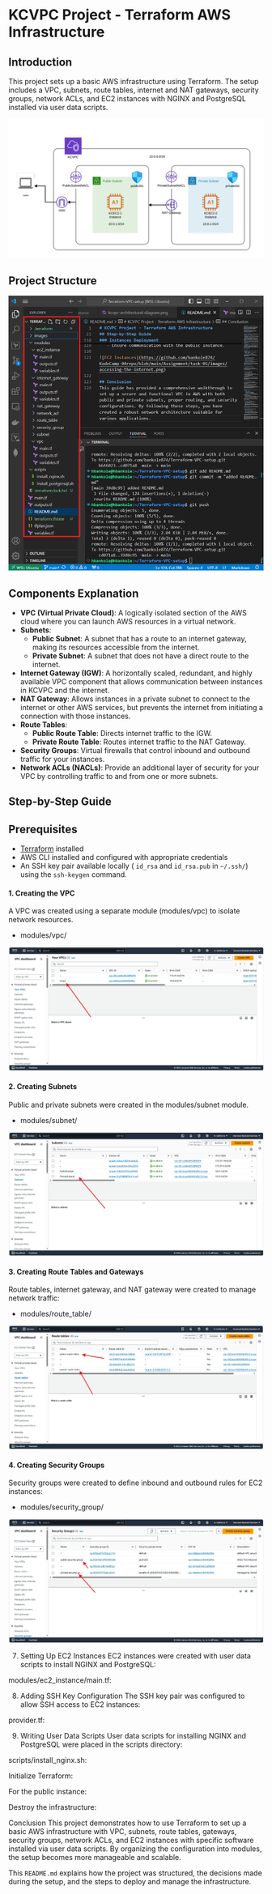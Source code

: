 # KCVPC Project - Terraform AWS Infrastructure

## Introduction
This project sets up a basic AWS infrastructure using Terraform. The setup includes a VPC, subnets, route tables, internet and NAT gateways, security groups, network ACLs, and EC2 instances with NGINX and PostgreSQL installed via user data scripts.

![VPC Architecture Diagram](https://github.com/bankole874/Terraform-VPC-setup/blob/main/images/kcvpc-architectural-diagram.png)

## Project Structure
![project Structure](https://github.com/bankole874/Terraform-VPC-setup/blob/main/images/1-file_structure.png)

## Components Explanation
 
- **VPC (Virtual Private Cloud)**: A logically isolated section of the AWS cloud where you can launch AWS resources in a virtual network.
- **Subnets**:
  - **Public Subnet**: A subnet that has a route to an internet gateway, making its resources accessible from the internet.
  - **Private Subnet**: A subnet that does not have a direct route to the internet.
- **Internet Gateway (IGW)**: A horizontally scaled, redundant, and highly available VPC component that allows communication between instances in KCVPC and the internet.
- **NAT Gateway**: Allows instances in a private subnet to connect to the internet or other AWS services, but prevents the internet from initiating a connection with those instances.
- **Route Tables**:
  - **Public Route Table**: Directs internet traffic to the IGW.
  - **Private Route Table**: Routes internet traffic to the NAT Gateway.
- **Security Groups**: Virtual firewalls that control inbound and outbound traffic for your instances.
- **Network ACLs (NACLs)**: Provide an additional layer of security for your VPC by controlling traffic to and from one or more subnets.
 
## Step-by-Step Guide


## Prerequisites

- [Terraform](https://www.terraform.io/downloads.html) installed
- AWS CLI installed and configured with appropriate credentials
- An SSH key pair available locally ( `id_rsa` and `id_rsa.pub` in `~/.ssh/`) using the `ssh-keygen` command.

#### 1. Creating the VPC
A VPC was created using a separate module (modules/vpc) to isolate network resources.

- modules/vpc/

![vpc](https://github.com/bankole874/Terraform-VPC-setup/blob/main/images/A-vpc.png)

#### 2. Creating Subnets
Public and private subnets were created in the modules/subnet module.

- modules/subnet/

![subnets](https://github.com/bankole874/Terraform-VPC-setup/blob/main/images/B-subnets.png)

#### 3. Creating Route Tables and Gateways
Route tables, internet gateway, and NAT gateway were created to manage network traffic:

- modules/route_table/

![route_table](https://github.com/bankole874/Terraform-VPC-setup/blob/main/images/C-route-tables.png)

#### 4. Creating Security Groups
Security groups were created to define inbound and outbound rules for EC2 instances:

- modules/security_group/

![security_group](https://github.com/bankole874/Terraform-VPC-setup/blob/main/images/G-security-groups.png)


7. Setting Up EC2 Instances
EC2 instances were created with user data scripts to install NGINX and PostgreSQL:

modules/ec2_instance/main.tf:


8. Adding SSH Key Configuration
The SSH key pair was configured to allow SSH access to EC2 instances:

provider.tf:


9. Writing User Data Scripts
User data scripts for installing NGINX and PostgreSQL were placed in the scripts directory:

scripts/install_nginx.sh:


Initialize Terraform:


For the public instance:


Destroy the infrastructure:


Conclusion
This project demonstrates how to use Terraform to set up a basic AWS infrastructure with VPC, subnets, route tables, gateways, security groups, network ACLs, and EC2 instances with specific software installed via user data scripts. By organizing the configuration into modules, the setup becomes more manageable and scalable.

This `README.md` explains how the project was structured, the decisions made during the setup, and the steps to deploy and manage the infrastructure.